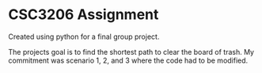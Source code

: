 # CSC3206 Assignment

Created using python for a final group project.

The projects goal is to find the shortest path to clear the board of trash. My commitment was scenario 1, 2, and 3 where the code had to be modified.
